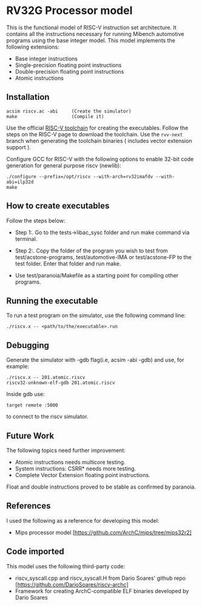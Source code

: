 # RV32G Processor model

This is the functional model of RISC-V instruction set
architecture. It contains all the instructions necessary for running
Mibench automotive programs using the base integer model. This model
implements the following extensions:

  - Base integer instructions
  - Single-precision floating point instructions
  - Double-precision floating point instructions 
  - Atomic instructions

## Installation

`````````
acsim riscv.ac -abi     (Create the simulator)
make                    (Compile it)
`````````

Use the official [RISC-V toolchain](https://github.com/riscv/riscv-gnu-toolchain/) for creating the executables. Follow
the steps on the RISC-V page to download the toolchain. Use the `rvv-next` branch when generating the toolchain binaries ( includes vector extension support ).

Configure GCC for RISC-V with the following options to enable 32-bit
code generation for general purpose riscv (newlib):
`````````
./configure --prefix=/opt/riscv --with-arch=rv32imafdv --with-abi=ilp32d
make
`````````

## How to create executables

Follow the steps below:

  - Step 1:. Go to the tests->libac_sysc folder and run make command
via terminal.

  - Step 2:. Copy the folder of the program you wish to test from
test/acstone-programs, test/automotive-IMA or test/acstone-FP to
the test folder. Enter that folder and run make.

  - Use test/paranoia/Makefile as a starting point for compiling other programs.

## Running the executable

To run a test program on the simulator, use the following command
line:
`````````
./riscv.x -- <path/to/the/executable>.run
`````````

## Debugging

Generate the simulator with -gdb flag(i.e, acsim -abi -gdb) and use, for example:
`````````
./riscv.x -- 201.atomic.riscv
riscv32-unknown-elf-gdb 201.atomic.riscv
`````````

Inside gdb use:
`````````
target remote :5000
`````````

to connect to the riscv simulator.



## Future Work

The following topics need further improvement:

   - Atomic instructions needs multicore testing.
   - System instructions: CSRR* needs more testing.
   - Complete Vector Extension floating point instructions.

Float and double instructions proved to be stable as confirmed by paranoia.

## References

I used the following as a reference for developing this model:

   - Mips processor model
   [https://github.com/ArchC/mips/tree/mips32r2]

## Code imported

This model uses the following third-party code:

   - riscv_syscall.cpp and riscv_syscall.H from Dario Soares' github repo
	[https://github.com/DarioSoares/riscv-archc]
   - Framework for creating ArchC-compatible ELF binaries developed by
     Dario Soares